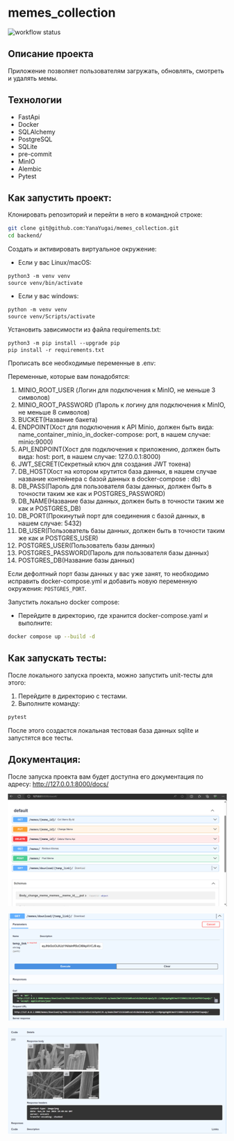 # memes_collection

![workflow status](https://github.com/YanaYugai/memes_collection/actions/workflows/main.yml/badge.svg)

## Описание проекта

Приложение позволяет пользователям загружать,
обновлять, смотреть и удалять мемы.

## Технологии

* FastApi
* Docker
* SQLAlchemy
* PostgreSQL
* SQLite
* pre-commit
* MinIO
* Alembic
* Pytest

## Как запустить проект:

Клонировать репозиторий и перейти в него в командной строке:

```bash
git clone git@github.com:YanaYugai/memes_collection.git
cd backend/
```

Cоздать и активировать виртуальное окружение:

 - Если у вас Linux/macOS:

```
python3 -m venv venv
source venv/bin/activate
```

 - Если у вас windows:

```
python -m venv venv
source venv/Scripts/activate
```

Установить зависимости из файла requirements.txt:

```
python3 -m pip install --upgrade pip
pip install -r requirements.txt
```

Прописать все необходимые переменные в .env:

Переменные, которые вам понадобятся:
1. MINIO_ROOT_USER (Логин для подключения к MinIO,
не меньше 3 символов)
2. MINIO_ROOT_PASSWORD (Пароль к логину для подключения к MinIO,
не меньше 8 символов)
3. BUCKET(Название бакета)
4. ENDPOINT(Хост для подключения к API Minio,
должен быть вида: name_container_minio_in_docker-compose: port,
в нашем случае: minio:9000)
5. API_ENDPOINT(Хост для подключения к приложению,
должен быть вида: host: port, в нашем случае: 127.0.0.1:8000)
6. JWT_SECRET(Секретный ключ для создания JWT токена)
7. DB_HOST(Хост на котором крутится база данных,
в нашем случае название контейнера с базой данных
в docker-compose : db)
8. DB_PASS(Пароль для пользователя базы данных,
должен быть в точности таким же как и POSTGRES_PASSWORD)
9. DB_NAME(Название базы данных,
должен быть в точности таким же как и POSTGRES_DB)
10. DB_PORT(Прокинутый порт для соединения с базой данных,
в нашем случае: 5432)
11. DB_USER(Пользователь базы данных, должен быть в точности
таким же как и POSTGRES_USER)
12. POSTGRES_USER(Пользователь базы данных)
13. POSTGRES_PASSWORD(Пароль для пользователя базы данных)
14. POSTGRES_DB(Название базы данных)

Если дефолтный порт базы данных у вас уже занят,
то необходимо исправить docker-compose.yml и
добавить новую переменную окружения:
`POSTGRES_PORT`.

Запустить локально docker compose:

 - Перейдите в директорию, где хранится docker-compose.yaml
 и выполните:

```bash
docker compose up --build -d
```

## Как запускать тесты:

После локального запуска проекта, можно запустить unit-тесты
для этого:

1. Перейдите в директорию с тестами.
2. Выполните команду:

```bash
pytest
```
После этого создастся локальная тестовая база данных sqlite и запустятся все тесты.

## Документация:

После запуска проекта вам будет доступна его документация
по адресу: http://127.0.0.1:8000/docs/

![alt text](image-3.png)

![alt text](image-1.png)

![alt text](image-2.png)
